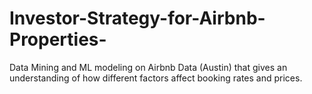 # Investor-Strategy-for-Airbnb-Properties-
Data Mining and ML modeling on Airbnb Data (Austin) that gives an understanding of how different factors affect booking rates and prices.
